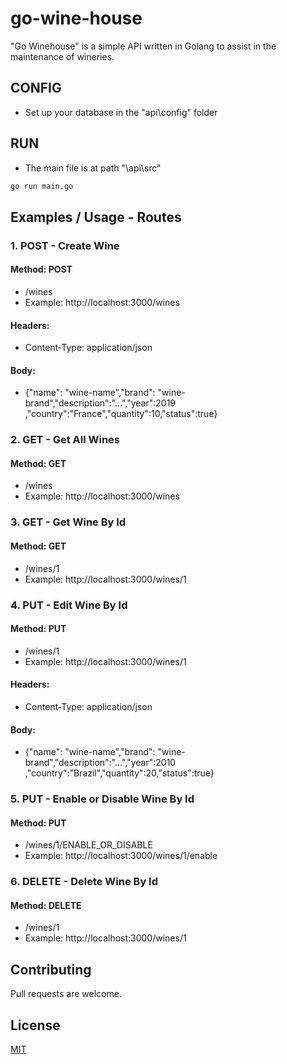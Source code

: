 # go-wine-house
"Go Winehouse" is a simple API written in Golang to assist in the maintenance of wineries.

## CONFIG
* Set up your database in the "api\config" folder

## RUN
* The main file is at path "\api\src"
```bash
go run main.go
```

## Examples / Usage - Routes

### 1. POST - Create Wine
#### Method: POST
* /wines
* Example: http://localhost:3000/wines
#### Headers: 
* Content-Type: application/json
#### Body:  
* {"name": "wine-name","brand": "wine-brand","description":"...","year":2019 ,"country":"France","quantity":10,"status":true}

### 2. GET - Get All Wines
#### Method: GET
* /wines
* Example: http://localhost:3000/wines

### 3. GET - Get Wine By Id
#### Method: GET
* /wines/1
* Example: http://localhost:3000/wines/1

### 4. PUT - Edit Wine By Id
#### Method: PUT
* /wines/1
* Example: http://localhost:3000/wines/1
#### Headers: 
* Content-Type: application/json
#### Body:  
* {"name": "wine-name","brand": "wine-brand","description":"...","year":2010 ,"country":"Brazil","quantity":20,"status":true}

### 5. PUT - Enable or Disable Wine By Id
#### Method: PUT
* /wines/1/ENABLE_OR_DISABLE
* Example: http://localhost:3000/wines/1/enable

### 6. DELETE - Delete Wine By Id
#### Method: DELETE
* /wines/1
* Example: http://localhost:3000/wines/1

## Contributing
Pull requests are welcome. 

## License
[MIT](https://choosealicense.com/licenses/mit/)
